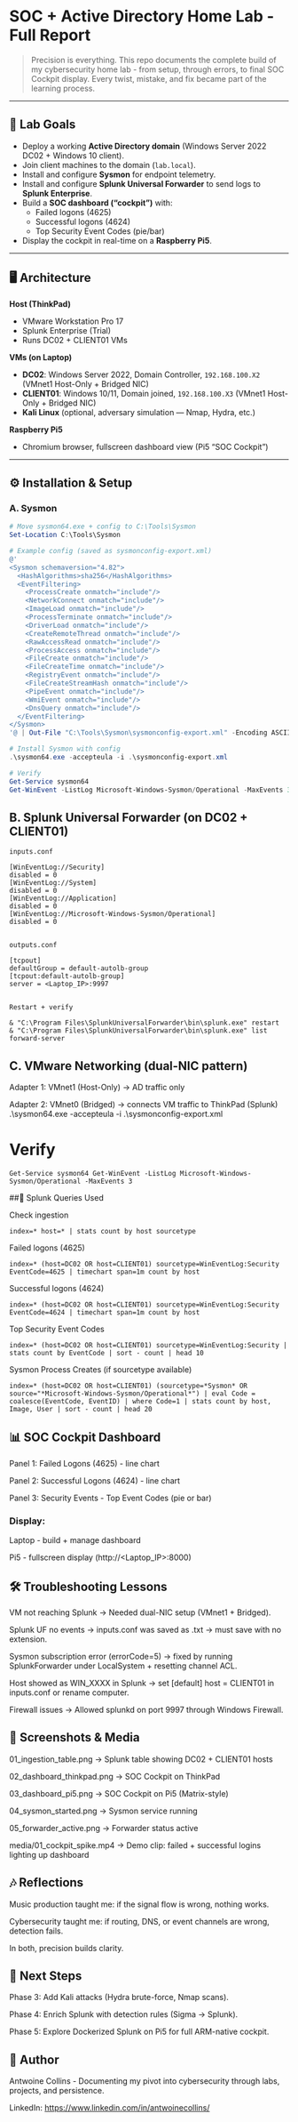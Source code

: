 # SOC + Active Directory Home Lab - Full Report

> Precision is everything. This repo documents the complete build of my cybersecurity home lab - from setup, through errors, to final SOC Cockpit display. Every twist, mistake, and fix became part of the learning process.

---

## 🎯 Lab Goals
- Deploy a working **Active Directory domain** (Windows Server 2022 DC02 + Windows 10 client).
- Join client machines to the domain (`lab.local`).
- Install and configure **Sysmon** for endpoint telemetry.
- Install and configure **Splunk Universal Forwarder** to send logs to **Splunk Enterprise**.
- Build a **SOC dashboard (“cockpit”)** with:
  - Failed logons (4625)
  - Successful logons (4624)
  - Top Security Event Codes (pie/bar)
- Display the cockpit in real-time on a **Raspberry Pi5**.

---

## 🖥️ Architecture

**Host (ThinkPad)**  
- VMware Workstation Pro 17  
- Splunk Enterprise (Trial)  
- Runs DC02 + CLIENT01 VMs  

**VMs (on Laptop)**  
- **DC02**: Windows Server 2022, Domain Controller, `192.168.100.X2` (VMnet1 Host-Only + Bridged NIC)  
- **CLIENT01**: Windows 10/11, Domain joined, `192.168.100.X3` (VMnet1 Host-Only + Bridged NIC)  
- **Kali Linux** (optional, adversary simulation — Nmap, Hydra, etc.)  

**Raspberry Pi5**  
- Chromium browser, fullscreen dashboard view (Pi5 “SOC Cockpit”)  

---

## ⚙️ Installation & Setup

### A. Sysmon
```powershell
# Move sysmon64.exe + config to C:\Tools\Sysmon
Set-Location C:\Tools\Sysmon

# Example config (saved as sysmonconfig-export.xml)
@'
<Sysmon schemaversion="4.82">
  <HashAlgorithms>sha256</HashAlgorithms>
  <EventFiltering>
    <ProcessCreate onmatch="include"/>
    <NetworkConnect onmatch="include"/>
    <ImageLoad onmatch="include"/>
    <ProcessTerminate onmatch="include"/>
    <DriverLoad onmatch="include"/>
    <CreateRemoteThread onmatch="include"/>
    <RawAccessRead onmatch="include"/>
    <ProcessAccess onmatch="include"/>
    <FileCreate onmatch="include"/>
    <FileCreateTime onmatch="include"/>
    <RegistryEvent onmatch="include"/>
    <FileCreateStreamHash onmatch="include"/>
    <PipeEvent onmatch="include"/>
    <WmiEvent onmatch="include"/>
    <DnsQuery onmatch="include"/>
  </EventFiltering>
</Sysmon>
'@ | Out-File "C:\Tools\Sysmon\sysmonconfig-export.xml" -Encoding ASCII

# Install Sysmon with config
.\sysmon64.exe -accepteula -i .\sysmonconfig-export.xml

# Verify
Get-Service sysmon64
Get-WinEvent -ListLog Microsoft-Windows-Sysmon/Operational -MaxEvents 3
```

## B. Splunk Universal Forwarder (on DC02 + CLIENT01)
```
inputs.conf

[WinEventLog://Security]
disabled = 0
[WinEventLog://System]
disabled = 0
[WinEventLog://Application]
disabled = 0
[WinEventLog://Microsoft-Windows-Sysmon/Operational]
disabled = 0


outputs.conf

[tcpout]
defaultGroup = default-autolb-group
[tcpout:default-autolb-group]
server = <Laptop_IP>:9997


Restart + verify

& "C:\Program Files\SplunkUniversalForwarder\bin\splunk.exe" restart
& "C:\Program Files\SplunkUniversalForwarder\bin\splunk.exe" list forward-server
```
## C. VMware Networking (dual-NIC pattern)

Adapter 1: VMnet1 (Host-Only) → AD traffic only

Adapter 2: VMnet0 (Bridged) → connects VM traffic to ThinkPad (Splunk)
.\sysmon64.exe -accepteula -i .\sysmonconfig-export.xml

# Verify
``Get-Service sysmon64
Get-WinEvent -ListLog Microsoft-Windows-Sysmon/Operational -MaxEvents 3``

##🔎 Splunk Queries Used

Check ingestion

``index=* host=* | stats count by host sourcetype``


Failed logons (4625)

``index=* (host=DC02 OR host=CLIENT01) sourcetype=WinEventLog:Security EventCode=4625
| timechart span=1m count by host``


Successful logons (4624)

``index=* (host=DC02 OR host=CLIENT01) sourcetype=WinEventLog:Security EventCode=4624
| timechart span=1m count by host``


Top Security Event Codes

``index=* (host=DC02 OR host=CLIENT01) sourcetype=WinEventLog:Security
| stats count by EventCode
| sort - count | head 10``


Sysmon Process Creates (if sourcetype available)

``index=* (host=DC02 OR host=CLIENT01) (sourcetype=*Sysmon* OR source="*Microsoft-Windows-Sysmon/Operational*")
| eval Code = coalesce(EventCode, EventID)
| where Code=1
| stats count by host, Image, User
| sort - count | head 20``

## 📊 SOC Cockpit Dashboard

Panel 1: Failed Logons (4625) - line chart

Panel 2: Successful Logons (4624) - line chart

Panel 3: Security Events - Top Event Codes (pie or bar)

### Display:

Laptop - build + manage dashboard

Pi5 - fullscreen display (http://<Laptop_IP>:8000)

## 🛠️ Troubleshooting Lessons

VM not reaching Splunk → Needed dual-NIC setup (VMnet1 + Bridged).

Splunk UF no events → inputs.conf was saved as .txt → must save with no extension.

Sysmon subscription error (errorCode=5) → fixed by running SplunkForwarder under LocalSystem + resetting channel ACL.

Host showed as WIN_XXXX in Splunk → set [default] host = CLIENT01 in inputs.conf or rename computer.

Firewall issues → Allowed splunkd on port 9997 through Windows Firewall.

## 📸 Screenshots & Media

01_ingestion_table.png → Splunk table showing DC02 + CLIENT01 hosts

02_dashboard_thinkpad.png → SOC Cockpit on ThinkPad

03_dashboard_pi5.png → SOC Cockpit on Pi5 (Matrix-style)

04_sysmon_started.png → Sysmon service running

05_forwarder_active.png → Forwarder status active

media/01_cockpit_spike.mp4 → Demo clip: failed + successful logins lighting up dashboard

## 🎶 Reflections

Music production taught me: if the signal flow is wrong, nothing works.

Cybersecurity taught me: if routing, DNS, or event channels are wrong, detection fails.

In both, precision builds clarity.

## 🚀 Next Steps

Phase 3: Add Kali attacks (Hydra brute-force, Nmap scans).

Phase 4: Enrich Splunk with detection rules (Sigma → Splunk).

Phase 5: Explore Dockerized Splunk on Pi5 for full ARM-native cockpit.

## 📖 Author

Antwoine Collins - Documenting my pivot into cybersecurity through labs, projects, and persistence.

LinkedIn: https://www.linkedin.com/in/antwoinecollins/

